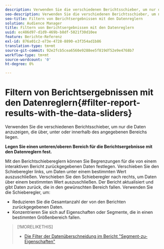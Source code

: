 ```yaml
---
description: Verwenden Sie die verschiedenen Berichtsschieber, um nur die Daten anzuzeigen, die über, unter oder innerhalb des angegebenen Bereichs liegen.
seo-description: Verwenden Sie die verschiedenen Berichtsschieber, um nur die Daten anzuzeigen, die über, unter oder innerhalb des angegebenen Bereichs liegen.
seo-title: Filtern von Berichtsergebnissen mit den Datenreglern
solution: Audience Manager
title: Filtern von Berichtsergebnissen mit den Datenreglern
uuid: ec486d97-d1d9-469b-b8df-5821f30d10ee
feature: Berichte-Referenz
exl-id: 876a01c2-e73e-4728-8890-e3f354ad1b86
translation-type: tm+mt
source-git-commit: 92e2fcb5cea6560e9288ee5f819df52e9e4768b7
workflow-type: tm+mt
source-wordcount: '0'
ht-degree: 0%

---
```


# Filtern von Berichtsergebnissen mit den Datenreglern{#filter-report-results-with-the-data-sliders}

Verwenden Sie die verschiedenen Berichtsschieber, um nur die Daten anzuzeigen, die über, unter oder innerhalb des angegebenen Bereichs liegen.

<!-- 

c_reach_slider.xml

 -->

**Legen Sie einen unteren/oberen Bereich für die Berichtsergebnisse mit den Datenreglern fest.**

Mit den Berichtschiebereglern können Sie Begrenzungen für die von einem interaktiven Bericht zurückgegebenen Daten festlegen. Verschieben Sie den Schieberegler links, um Daten unter einem bestimmten Wert auszuschließen. Verschieben Sie den Schieberegler nach rechts, um Daten über einem bestimmten Wert auszuschließen. Der Bericht aktualisiert und gibt Daten zurück, die in den gewünschten Bereich fallen. Verwenden Sie die Schieberegler, um:

* Reduzieren Sie die Gesamtanzahl der von den Berichten zurückgegebenen Daten.
* Konzentrieren Sie sich auf Eigenschaften oder Segmente, die in einen bestimmten Größenbereich fallen.

>[!MORELIKETHIS]
>
>* [Die Filter der Datenüberschneidung im Bericht &quot;Segment-zu-Eigenschaften&quot;](../../reporting/dynamic-reports/segment-trait-overlap-report.md#data-filters-s2t-report)

